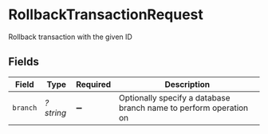 # RollbackTransactionRequest

Rollback transaction with the given ID


## Fields

| Field                                                             | Type                                                              | Required                                                          | Description                                                       |
| ----------------------------------------------------------------- | ----------------------------------------------------------------- | ----------------------------------------------------------------- | ----------------------------------------------------------------- |
| `branch`                                                          | *?string*                                                         | :heavy_minus_sign:                                                | Optionally specify a database branch name to perform operation on |